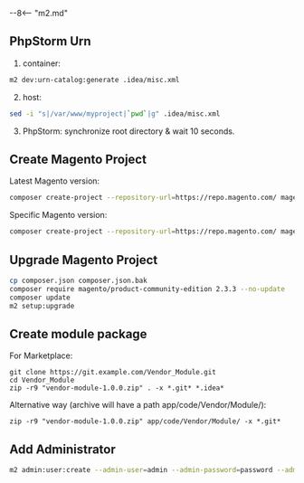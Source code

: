 
--8<-- "m2.md"

## PhpStorm Urn
1. container:
```bash
m2 dev:urn-catalog:generate .idea/misc.xml
```
2. host:
```bash
sed -i "s|/var/www/myproject|`pwd`|g" .idea/misc.xml
```
3. PhpStorm: synchronize root directory & wait 10 seconds.
    
## Create Magento Project

Latest Magento version:
```bash
composer create-project --repository-url=https://repo.magento.com/ magento/project-community-edition m23x
```
Specific Magento version:
```bash
composer create-project --repository-url=https://repo.magento.com/ magento/project-community-edition=2.3.3 m233
```
 
## Upgrade Magento Project
```bash
cp composer.json composer.json.bak
composer require magento/product-community-edition 2.3.3 --no-update
composer update
m2 setup:upgrade
```

## Create module package

For Marketplace:

    git clone https://git.example.com/Vendor_Module.git
    cd Vendor_Module
    zip -r9 "vendor-module-1.0.0.zip" . -x *.git* *.idea*
    
Alternative way (archive will have a path app/code/Vendor/Module/):

    zip -r9 "vendor-module-1.0.0.zip" app/code/Vendor/Module/ -x *.git*

## Add Administrator
```bash
m2 admin:user:create --admin-user=admin --admin-password=password --admin-email=support@example.com --admin-firstname=Support --admin-lastname=Account
```
